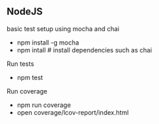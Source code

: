 ## NodeJS

basic test setup using mocha and chai

* npm install -g mocha
* npm intall  # install dependencies such as chai

Run tests
* npm test

Run coverage
* npm run coverage
* open coverage/lcov-report/index.html